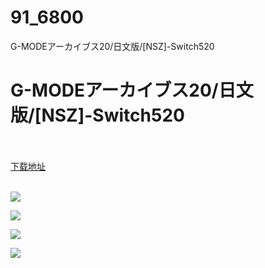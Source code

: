 # 91_6800
G-MODEアーカイブス20/日文版/[NSZ]-Switch520
# G-MODEアーカイブス20/日文版/[NSZ]-Switch520
 <br/></br>
[下载地址](https://www.switch520.cc/article/6800 "下载地址")
<br/></br>

<p><span><strong><img src="https://www.switch520.cc/muke_img/upload_art_editor_20201019-1_de3e0763938b5148abb49078d986c7bf.jpg"></strong></span></p>
<p><span><strong><img src="https://www.switch520.cc/muke_img/upload_art_editor_20201019-1_a26580ff8b18184d13b04dd628db23c4.jpg"></strong></span></p>
<p><span><strong><img src="https://www.switch520.cc/muke_img/upload_art_editor_20201019-1_dc9c0d1488bc00952d88388d8335b3e1.jpg"></strong></span></p>
<p><span><strong><img src="https://www.switch520.cc/muke_img/upload_art_editor_20201019-1_f55a72a022b02392467cc4a684ae2b7b.jpg"></strong></span></p>
<p></p>
<p></p>
